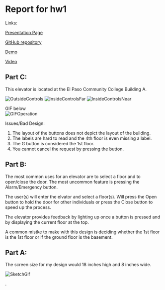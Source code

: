 # Report for hw1

Links:

[Presentation Page](https://jgarc935.github.io/hw1/)

[GitHub repository](https://github.com/jgarc935/hw1)

[Demo](https://jgarc935.github.io/hw1/demo.html)

[Video](https://www.youtube.com/watch?v=EL66hK4Nx5w&feature=youtu.be)

<h2>Part C:</h2>

This elevator is located at the El Paso Community College  Building A.

![OutsideControls](Photos/outside.jpeg)
![InsideControlsFar](Photos/insideFar.jpeg)
![InsideControlsNear](Photos/insideNear.jpeg)

GIF below</br>
![GIFOperation](Photos/operation.gif)

Issues/Bad Design:
1) The layout of the buttons does not depict the layout of the building.
2) The labels are hard to read and the 4th floor is even missing a label.
3) The G button is considered the 1st floor.
4) You cannot cancel the request by pressing the button.

<h2>Part B:</h2>

The most common uses for an elevator are to select a floor and to open/close the door. The most uncommon feature is pressing the Alarm/Emergency button.

The user(s) will enter the elvator and select a floor(s). Will press the Open button to hold the door for other individuals or press the Close button to speed up the process.

The elevator provides feedback by lighting up once a button is pressed and by displaying the current floor at the top.

A common mistke to make with this design is deciding whether the 1st floor is the 1st floor or if the ground floor is the basement.

<h2>Part A:</h2>
The screen size for my design would 18 inches high and 8 inches wide.

</br>

![SketchGif](Photos/sketchGIF.gif)

.
